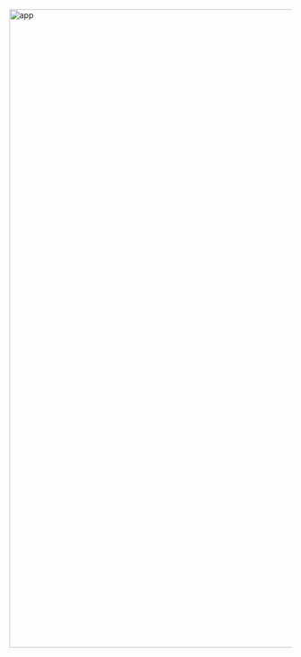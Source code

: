 <img width="1606" height="1138" alt="app" src="https://github.com/user-attachments/assets/5dab70fd-4039-499c-a942-f69d3eb4966d" />
